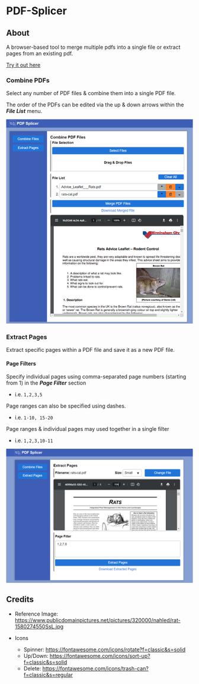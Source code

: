 
# PDF-Splicer

## About

A browser-based tool to merge multiple pdfs into a single file or extract pages from an existing pdf.

[Try it out here](https://eatmygoose.github.io/pdf-splicer/)

### Combine PDFs
Select any number of PDF files & combine them into a single PDF file.

The order of the PDFs can be edited via the up & down arrows within the ***File List*** menu.

![image](./docs/combine-preview.PNG)

### Extract Pages
Extract specific pages within a PDF file and save it as a new PDF file.

#### Page Filters
Specify individual pages using comma-separated page numbers (starting from 1) in the ***Page Filter*** section
- i.e. `1,2,3,5`

Page ranges can also be specified using dashes.
- i.e. `1-10, 15-20`

Page ranges & individual  pages may used together in a single filter
- i.e. `1,2,3,10-11`

![image](./docs/extract-preview.PNG)

## Credits

- Reference Image: https://www.publicdomainpictures.net/pictures/320000/nahled/rat-1580274550SsL.jpg

- Icons
   - Spinner: https://fontawesome.com/icons/rotate?f=classic&s=solid
   - Up/Down: https://fontawesome.com/icons/sort-up?f=classic&s=solid
   - Delete: https://fontawesome.com/icons/trash-can?f=classic&s=regular


